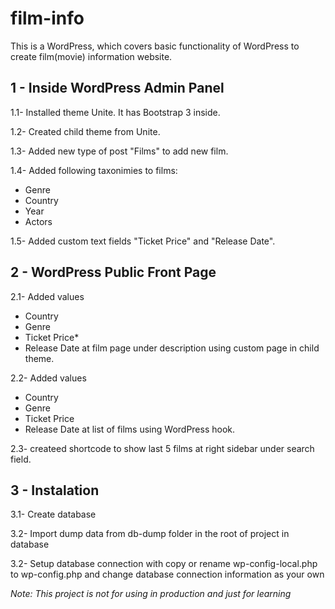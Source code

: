 # film-info
This is a WordPress, which covers basic functionality of WordPress to create film(movie) information website.


## 1 - Inside WordPress Admin Panel

1.1- Installed theme Unite. It has Bootstrap 3 inside.

1.2- Created child theme from Unite.

1.3- Added new type of post "Films" to add new film. 

1.4- Added following taxonimies to films:
* Genre
* Country
* Year
* Actors

1.5- Added custom text fields "Ticket Price" and "Release Date".


## 2 - WordPress Public Front Page

2.1- Added values
* Country
* Genre
* Ticket Price*
* Release Date
at film page under description using custom page in child theme.

2.2- Added values
* Country
* Genre
* Ticket Price
* Release Date
at list of films using WordPress hook.

2.3- createed shortcode to show last 5 films at right sidebar under search field.

## 3 - Instalation

3.1- Create database

3.2- Import dump data from db-dump folder in the root of project in database

3.2- Setup database connection with copy or rename wp-config-local.php to wp-config.php and change database connection information as your own


*Note: This project is not for using in production and just for learning*

